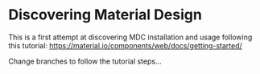 # Discovering Material Design

This is a first attempt at discovering MDC installation and usage following this tutorial: https://material.io/components/web/docs/getting-started/

Change branches to follow the tutorial steps…
